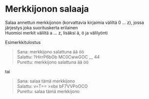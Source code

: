 # Merkkijonon salaaja
Salaa annettun merkkijonon (korvattavia kirjaimia väliltä 0 ... z), jossa järjestys joka suorituskerta erilainen  
Huomioi merkit väliltä a ... z, lisäksi ä, ö ja välilyönti

Esimerkkitulostus

>Sana: merkkijono salattuna ää öö  
>Salattu: ?HirrP6bOb MC0CwwGOC __ 44  
>Purettu: merkkijono salattuna ää öö  

tai

>Sana: salaa tämä merkkijono  
>Salattu: v=T== >xbx bF7VVPoOCO  
>Purettu: salaa tämä merkkijono  

